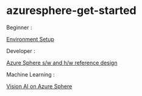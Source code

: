 # azuresphere-get-started

Beginner :

[Environment Setup](./env_setup.md)

Developer :

[Azure Sphere s/w and h/w reference design](./app_dev.md)

Machine Learning :

[Vision AI on Azure Sphere](https://github.com/sha1painkiller/careerhack2021-workshop-aiot#azure-sphere-vision-kit)